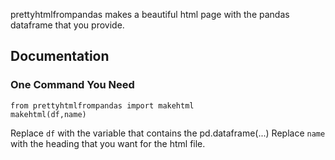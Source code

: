prettyhtmlfrompandas makes a beautiful html page with the pandas dataframe that you provide.
## Documentation

### One Command You Need

```
from prettyhtmlfrompandas import makehtml
makehtml(df,name)
```
Replace `df` with the variable that contains the pd.dataframe(...)
Replace `name` with the heading that you want for the html file.
